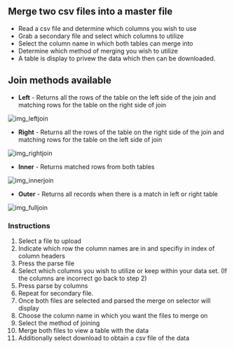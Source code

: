 ## Merge two csv files into a master file

- Read a csv file and determine which columns you wish to use
- Grab a secondary file and select which columns to utilize
- Select the column name in which both tables can merge into
- Determine which method of merging you wish to utilize
- A table is display to privew the data which then can be downloaded.

## Join methods available

- **Left** - Returns all the rows of the table on the left side of the join and matching rows for the table on the right side of join

![img_leftjoin](https://user-images.githubusercontent.com/43760676/153118303-f923dc58-e998-4c0c-a1a1-5d7d6ba1549a.gif)

- **Right** - Returns all the rows of the table on the right side of the join and matching rows for the table on the left side of join

![img_rightjoin](https://user-images.githubusercontent.com/43760676/153118328-094afe96-4931-4bac-ab92-e811020bd3ac.gif)

- **Inner** - Returns matched rows from both tables

![img_innerjoin](https://user-images.githubusercontent.com/43760676/153118176-650e4612-8b8d-4b0d-b6dc-e64ea0082f7d.gif)

- **Outer** - Returns all records when there is a match in left or right table

![img_fulljoin](https://user-images.githubusercontent.com/43760676/153118485-4f16f745-f596-45b0-a949-6a703f97c39b.gif)

### Instructions

1. Select a file to upload
2. Indicate which row the column names are in and specifiy in index of column headers
3. Press the parse file
4. Select which columns you wish to utilize or keep within your data set. (If the columns are incorrect go back to step 2)
5. Press parse by columns
6. Repeat for secondary file.
7. Once both files are selected and parsed the merge on selector will display
8. Choose the column name in which you want the files to merge on
9. Select the method of joining
10. Merge both files to view a table with the data
11. Additionally select download to obtain a csv file of the data
